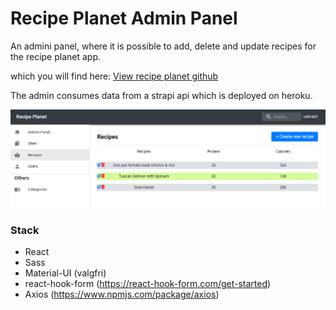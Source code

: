 # Recipe Planet Admin Panel

An admini panel, where it is possible to add, delete and update recipes for the recipe planet app.

which you will find here:
[View recipe planet github](https://github.com/MadsHaerup/recipeplanet)


The admin consumes data from a strapi api which is deployed on heroku.

![admin panel](./recipeadmin.png)

### Stack
* React
* Sass
* Material-UI (valgfri)
* react-hook-form (https://react-hook-form.com/get-started)
* Axios (https://www.npmjs.com/package/axios)



